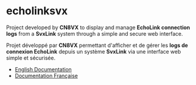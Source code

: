 # echolinksvx

Project developed by **CN8VX** to display and manage **EchoLink connection logs** from a **SvxLink** system through a simple and secure web interface.

Projet développé par **CN8VX** permettant d'afficher et de gérer les **logs de connexion EchoLink** depuis un système **SvxLink** via une interface web simple et sécurisée.

- [English Documentation](docs/README_EN.md)
- [Documentation Française](docs/README_FR.md)
